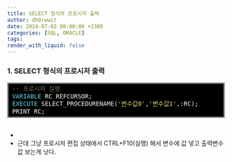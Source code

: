```yaml
---
title: SELECT 형식의 프로시저 출력
author: dh0rwwit
date: 2024-07-02 00:00:00 +2300
categories: [SQL, ORACLE]
tags: 
render_with_liquid: false
---
```

### 1. SELECT 형식의 프로시저 출력
<!-- HTML generated using hilite.me -->
<div style="background: #000000; overflow:auto;width:auto;border:solid gray;border-width:.1em .1em .1em .em;padding:.2em .6em;"><pre style="margin: 0; line-height: 125%"><span style="color: #75715e">-- 프로시저 실행</span>
<span style="color: #66d9ef">VARIABLE</span> <span style="color: #f8f8f2">RC</span> <span style="color: #f8f8f2">REFCURSOR;</span>
<span style="color: #66d9ef">EXECUTE</span> <span style="color: #f8f8f2">SELECT_PROCEDURENAME(</span><span style="color: #e6db74">&#39;변수값0&#39;</span><span style="color: #f8f8f2">,</span><span style="color: #e6db74">&#39;변수값1&#39;</span><span style="color: #f8f8f2">,:RC);</span>
<span style="color: #f8f8f2">PRINT</span> <span style="color: #f8f8f2">RC;</span>
</pre></div>


<BR>

- 
- 근데 그냥 프로시저 편집 상태에서 CTRL+F10(실행) 해서 변수에 값 넣고 출력변수 값 보는게 낫다.